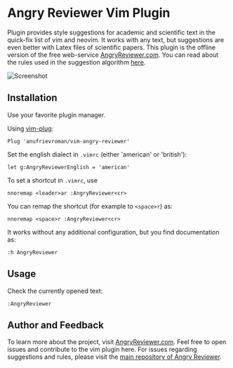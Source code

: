 # Angry Reviewer Vim Plugin

Plugin provides style suggestions for academic and scientific text in the quick-fix list of vim and neovim. It works with any text, but suggestions are even better with Latex files of scientific papers.
This plugin is the offline version of the free web-service [AngryReviewer.com](https://www.angryreviewer.com). You can read about the rules used in the suggestion algorithm [here](https://www.angryreviewer.com/rules).

![Screenshot](https://github.com/anufrievroman/vim-angry-reviewer/blob/main/screen.jpg)

## Installation

Use your favorite plugin manager.

Using [vim-plug](https://github.com/junegunn/vim-plug):

    Plug 'anufrievroman/vim-angry-reviewer'

Set the english dialect in `.vimrc` (either 'american' or 'british'):

    let g:AngryReviewerEnglish = 'american'

To set a shortcut in `.vimrc`, use

    nnoremap <leader>ar :AngryReviewer<cr>

You can remap the shortcut (for example to `<space>r`) as:

    nnoremap <space>r :AngryReviewer<cr>

It works without any additional configuration, but you find documentation as:

    :h AngryReviewer

## Usage

Check the currently opened text:

    :AngryReviewer

## Author and Feedback

To learn more about the project, visit [AngryReviewer.com](https://www.angryreviewer.com). Feel free to open issues and contribute to the vim plugin here. For issues regarding suggestions and rules, please visit the [main repository of Angry Reviewer](https://github.com/anufrievroman/Angry-Reviewer).
